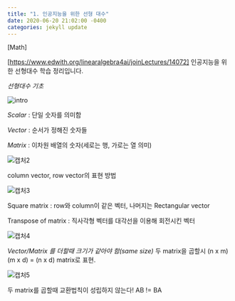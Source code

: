 ```yaml
---
title: "1. 인공지능을 위한 선형 대수"
date: 2020-06-20 21:02:00 -0400
categories: jekyll update
---
```

[Math]

[https://www.edwith.org/linearalgebra4ai/joinLectures/14072] 인공지능을 위한 선형대수 학습 정리입니다.

*선형대수 기초*

![intro](https://user-images.githubusercontent.com/60867950/85201923-ebe12800-b33d-11ea-95c4-e04da21fbf1c.PNG)

*Scalar* : 단일 숫자를 의미함

*Vector* : 순서가 정해진 숫자들

*Matrix* : 이차원 배열의 숫자(세로는 행, 가로는 열 의미)

![캡처2](https://user-images.githubusercontent.com/60867950/85202081-e6d0a880-b33e-11ea-9189-dfd88c061f02.PNG)

column vector, row vector의 표현 방법

![캡처3](https://user-images.githubusercontent.com/60867950/85202098-ff40c300-b33e-11ea-91c4-1c648c11cc6f.PNG)

Square matrix : row와 column이 같은 벡터, 나머지는 Rectangular vector

Transpose of matrix : 직사각형 벡터를 대각선을 이용해 회전시킨 벡터

![캡처4](https://user-images.githubusercontent.com/60867950/85202130-36af6f80-b33f-11ea-9c03-031e8cc79567.PNG)

*Vector/Matrix 를 더할때 크기가 같아야 함(same size)*
두 matrix을 곱할시 (n x m)(m x d) = (n x d) matrix로 표현.

![캡처5](https://user-images.githubusercontent.com/60867950/85202165-6c545880-b33f-11ea-97d6-420f53b2ccf8.PNG)

두 matrix를 곱할때 교환법칙이 성립하지 않는다! AB != BA

